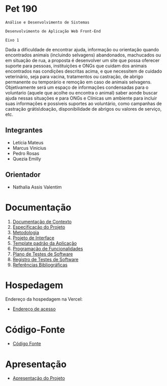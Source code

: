 # Pet 190

`Análise e Desenvolvimento de Sistemas`

`Desenvolvimento de Aplicação Web Front-End`

`Eixo 1`

Dada a dificuldade de encontrar ajuda, informação ou orientação quando encontrados animais (incluindo selvagens) abandonados, machucados ou em situação de rua, a proposta é desenvolver um site que possa oferecer suporte para pessoas, instituições e ONGs que cuidam dos animais encontrados nas condições descritas acima, e que necessitem de cuidado veterinário, seja para vacina, tratamentos ou castração, de abrigo permanente ou temporário e remoção em caso de animais selvagens.
Objetivamente será um espaço de informações condensadas para o voluntario (aquele que acolhe ou encontra o animal) saber aonde buscar ajuda nessas situações e para ONGs e Clínicas um ambiente para incluir suas informações e possíveis suportes ao voluntário, como campanhas de castração grátis\doação, disponibilidade de abrigos ou valores de serviço, etc.

## Integrantes

* Letícia Mateus
* Marcus Vinicius
* Pedro Rosas
* Quezia Emilly

## Orientador

* Nathalia Assis Valentim

# Documentação

<ol>
<li><a href="documentos/01-Documentação de Contexto.md"> Documentação de Contexto</a></li>
<li><a href="documentos/02-Especificação do Projeto.md"> Especificação do Projeto</a></li>
<li><a href="documentos/03-Metodologia.md"> Metodologia</a></li>
<li><a href="documentos/04-Projeto de Interface.md"> Projeto de Interface</a></li>
<li><a href="documentos/05-Template padrão da Aplicação.md"> Template padrão da Aplicação</a></li>
<li><a href="documentos/06-Programação de Funcionalidades.md"> Programação de Funcionalidades</a></li>
<li><a href="documentos/07-Plano de Testes de Software.md"> Plano de Testes de Software</a></li>
<li><a href="documentos/08-Registro de Testes de Software.md"> Registro de Testes de Software</a></li>
<li><a href="documentos/09-Referências.md"> Referências Bibliográficas</a></li>
</ol>

# Hospedagem
Endereço da hospedagem na Vercel:

* <a href="https://pet190.vercel.app">Endereço de acesso</a> 

# Código-Fonte

* <a href="codigo-fonte/README.md">Código Fonte</a>

# Apresentação

* <a href="apresentacao/README.md">Apresentação do Projeto</a>
